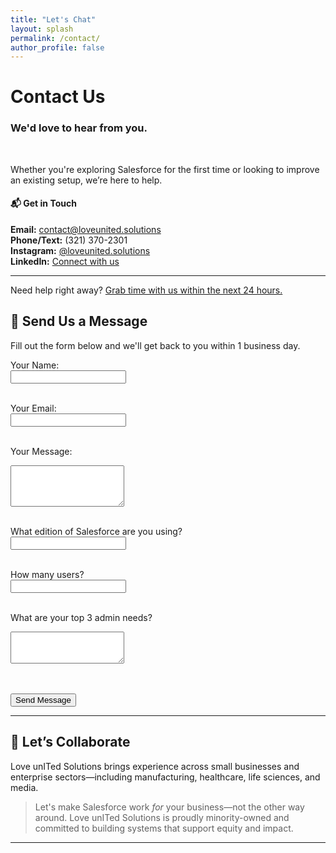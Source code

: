 ```yaml
---
title: "Let's Chat"
layout: splash
permalink: /contact/
author_profile: false
---
```



<h1 class="centered"> Contact Us</h1>

<h3 class="centered"> We'd love to hear from you.</h3>
  <br>
<p class="centered">Whether you're exploring Salesforce for the first time or looking to improve an existing setup, we’re here to help.</p>

<h4 class="centered"> 📬 Get in Touch</h4>

<p class="centered"> <strong>Email:</strong> <a href="mailto:contact@loveunited.solutions">contact@loveunited.solutions</a><br>
<strong>Phone/Text:</strong> (321) 370-2301<br>
<strong>Instagram:</strong> <a href="https://instagram.com/loveunited.solutions">@loveunited.solutions</a><br> 
<strong>LinkedIn:</strong> <a href="https://linkedin.com/company/loveunitedsolutions">Connect with us</a><br>
</p>

---

Need help right away? [Grab time with us within the next 24 hours.](https://balo.expert/profile/devo-pm)

## 💬 Send Us a Message

Fill out the form below and we'll get back to you within 1 business day.

<!-- Begin Embedded Contact Form -->
<form id="custom-form" action="https://script.google.com/macros/s/AKfycbx3P58SxkfdcEQmer7Siy-AeRuVtbXFmqpUUgJMyBjhsr9F4c9nVjAZVKtxAy4silWK/exec" method="POST">
  <label for="name">Your Name:</label><br>
  <input type="text" name="name" id="name" required><br><br>

  <label for="email">Your Email:</label><br>
  <input type="email" name="email" id="email" required><br><br>

  <label for="message">Your Message:</label><br>
  <textarea name="message" id="message" rows="4" required></textarea><br><br>

  <label for="edition">What edition of Salesforce are you using?</label><br>
  <input type="text" name="edition" id="edition"><br><br>

  <label for="users">How many users?</label><br>
  <input type="number" name="users" id="users"><br><br>

  <label for="needs">What are your top 3 admin needs?</label><br>
  <textarea name="needs" id="needs" rows="3"></textarea><br><br>

  <!-- reCAPTCHA -->
  <div class="g-recaptcha" data-sitekey="6LfP5ncrAAAAAKteCgCl1uFl8CPxX6-jhdIVORVE"></div><br>

  <button type="submit">Send Message</button>
  <p id="response-message"></p>
</form>

<script src="https://www.google.com/recaptcha/api.js" async defer></script>

<script>
  const form = document.getElementById('custom-form');
  const responseMessage = document.getElementById('response-message');

  form.addEventListener('submit', async (e) => {
    e.preventDefault();

    // Validate reCAPTCHA
    const token = grecaptcha.getResponse();
    if (!token) {
      responseMessage.textContent = "Please complete the reCAPTCHA.";
      return;
    }

    const formData = new FormData(form);
    formData.append("g-recaptcha-response", token);

    try {
      const res = await fetch(form.action, {
        method: 'POST',
        body: formData
      });
      if (res.ok) {
        responseMessage.textContent = "Thanks! We'll be in touch soon.";
        form.reset();
        grecaptcha.reset();
      } else {
        responseMessage.textContent = "Oops! Something went wrong.";
      }
    } catch {
      responseMessage.textContent = "Network error. Please try again.";
    }
  });
</script>
<!-- End Embedded Contact Form -->

---

## 🤝 Let’s Collaborate

Love unITed Solutions brings experience across small businesses and enterprise sectors—including manufacturing, healthcare, life sciences, and media.  

> Let's make Salesforce work *for* your business—not the other way around.
> Love unITed Solutions is proudly minority-owned and committed to building systems that support equity and impact.

---
